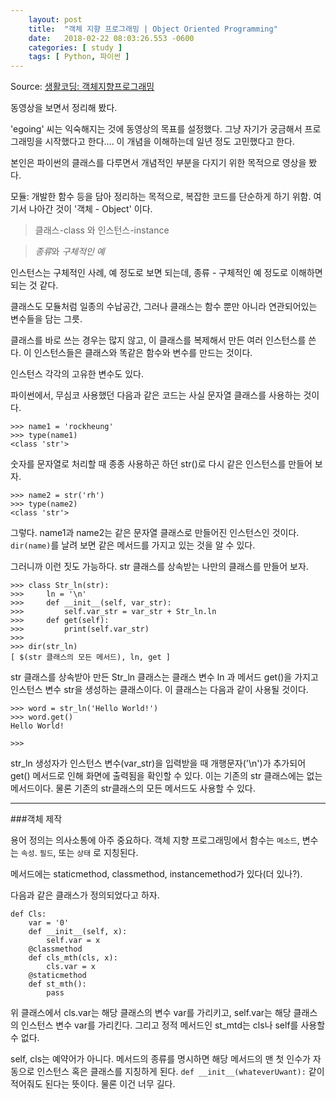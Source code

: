 ```yaml
---
    layout: post
    title:  "객체 지향 프로그래밍 | Object Oriented Programming"
    date:   2018-02-22 08:03:26.553 -0600
    categories: [ study ]
    tags: [ Python, 파이썬 ]
---
```


Source: [생활코딩: 객체지향프로그래밍](https://opentutorials.org/course/1750/9624)

동영상을 보면서 정리해 봤다.<!--more-->

'egoing' 씨는 익숙해지는 것에 동영상의 목표를 설정했다. 그냥 자기가 궁금해서 프로그래밍을 시작했다고 한다.... 이 개념을 이해하는데 일년 정도 고민했다고 한다.

본인은 파이썬의 클래스를 다루면서 개념적인 부분을 다지기 위한 목적으로 영상을 봤다. 

모듈: 개발한 함수 등을 담아 정리하는 목적으로, 복잡한 코드를 단순하게 하기 위함.
여기서 나아간 것이 '객체 - Object' 이다.

> 클래스-class 와 인스턴스-instance

> *종류*와 *구체적인 예*

인스턴스는 구체적인 사례, 예 정도로 보면 되는데, 종류 - 구체적인 예 정도로 이해하면 되는 것 같다.

클래스도 모듈처럼 일종의 수납공간, 그러나 클래스는 함수 뿐만 아니라 연관되어있는 변수들을 담는 그릇.

클래스를 바로 쓰는 경우는 많지 않고, 이 클래스를 복제해서 만든 여러 인스턴스를 쓴다. 이 인스턴스들은 클래스와 똑같은 함수와 변수를 만드는 것이다.

인스턴스 각각의 고유한 변수도 있다.

파이썬에서, 무심코 사용했던 다음과 같은 코드는 사실 문자열 클래스를 사용하는 것이다.

    >>> name1 = 'rockheung'
    >>> type(name1)
    <class 'str'>

숫자를 문자열로 처리할 때 종종 사용하곤 하던 str()로 다시 같은 인스턴스를 만들어 보자.

    >>> name2 = str('rh')
    >>> type(name2)
    <class 'str'>

그렇다. name1과 name2는 같은 문자열 클래스로 만들어진 인스턴스인 것이다. `dir(name)`를 날려 보면 같은 메서드를 가지고 있는 것을 알 수 있다.

그러니까 이런 짓도 가능하다. str 클래스를 상속받는 나만의 클래스를 만들어 보자.

    >>> class Str_ln(str):
    >>>     ln = '\n'
    >>>     def __init__(self, var_str):
    >>>         self.var_str = var_str + Str_ln.ln
    >>>     def get(self):
    >>>         print(self.var_str)
    >>> 
    >>> dir(str_ln)
    [ $(str 클래스의 모든 메서드), ln, get ]

str 클래스를 상속받아 만든 Str_ln 클래스는 클래스 변수 ln 과 메서드 get()을 가지고 인스턴스 변수 str을 생성하는 클래스이다. 이 클래스는 다음과 같이 사용될 것이다.

    >>> word = str_ln('Hello World!')
    >>> word.get()
    Hello World!
    
    >>>

str_ln 생성자가 인스턴스 변수(var_str)을 입력받을 때 개행문자('\n')가 추가되어 get() 메서드로 인해 화면에 출력됨을 확인할 수 있다. 이는 기존의 str 클래스에는 없는 메서드이다. 물론 기존의 str클래스의 모든 메서드도 사용할 수 있다. 

---------------

###객체 제작

용어 정의는 의사소통에 아주 중요하다. 객체 지향 프로그래밍에서 함수는 `메소드`, 변수는 `속성`. `필드`, 또는 `상태` 로 지칭된다.

메서드에는 staticmethod, classmethod, instancemethod가 있다(더 있나?).

다음과 같은 클래스가 정의되었다고 하자.

    def Cls:
        var = '0'
        def __init__(self, x):
            self.var = x
        @classmethod
        def cls_mth(cls, x):
            cls.var = x
        @staticmethod
        def st_mth():
            pass

위 클래스에서 cls.var는 해당 클래스의 변수 var를 가리키고, self.var는 해당 클래스의 인스턴스 변수 var를 가리킨다. 그리고 정적 메서드인 st_mtd는 cls나 self를 사용할 수 없다.

self, cls는 예약어가 아니다. 메서드의 종류를 명시하면 해당 메서드의 맨 첫 인수가 자동으로 인스턴스 혹은 클래스를 지칭하게 된다. `def __init__(whateverUwant):` 같이 적어줘도 된다는 뜻이다. 물론 이건 너무 길다.
    